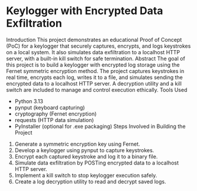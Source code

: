 # Keylogger with Encrypted Data Exfiltration
Introduction
This project demonstrates an educational Proof of Concept (PoC) for a keylogger that securely
captures, encrypts, and logs keystrokes on a local system. It also simulates data exfiltration to a
localhost HTTP server, with a built-in kill switch for safe termination.
Abstract
The goal of this project is to build a keylogger with encrypted log storage using the Fernet symmetric
encryption method. The project captures keystrokes in real time, encrypts each log, writes it to a file,
and simulates sending the encrypted data to a localhost HTTP server. A decryption utility and a kill
switch are included to manage and control execution ethically.
Tools Used
- Python 3.13
- pynput (keyboard capturing)
- cryptography (Fernet encryption)
- requests (HTTP data simulation)
- PyInstaller (optional for .exe packaging)
Steps Involved in Building the Project
1. Generate a symmetric encryption key using Fernet.
2. Develop a keylogger using pynput to capture keystrokes.
3. Encrypt each captured keystroke and log it to a binary file.
4. Simulate data exfiltration by POSTing encrypted data to a localhost HTTP server.
5. Implement a kill switch to stop keylogger execution safely.
6. Create a log decryption utility to read and decrypt saved logs.
